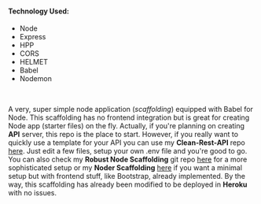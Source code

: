 #### Technology Used:
- Node
- Express
- HPP
- CORS
- HELMET
- Babel
- Nodemon

<br>

A very, super simple node application (*scaffolding*) equipped with Babel for Node. This scaffolding has no frontend integration but is great for creating Node app (starter files) on the fly. Actually, if you're planning on creating
**API** server, this repo is the place to start. However, if you really want to quickly use a template for your API you can use my **Clean-Rest-API** repo [here](https://github.com/MelodicCrypter/clean-rest-api). Just edit a few files, setup your own
.env file and you're good to go. You can also check my **Robust Node Scaffolding** git repo [here](https://github.com/MelodicCrypter/Robust-Node-Scaffolding) for a more sophisticated setup or my **Noder Scaffolding** [here](https://github.com/MelodicCrypter/Noder-Scaffolding)
if you want a minimal setup but with frontend stuff, like Bootstrap, already implemented. By the way, this scaffolding has already been modified to be deployed in **Heroku** with no issues.
